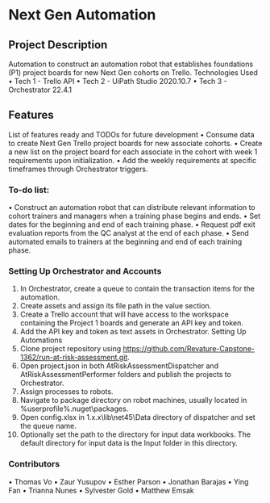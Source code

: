 # <strong> Next Gen Automation </strong> #

## <strong> Project Description </strong> ##

Automation to construct an automation robot that establishes foundations (P1) project boards for new Next Gen cohorts on Trello.
Technologies Used
•	Tech 1 - Trello API
•	Tech 2 - UiPath Studio 2020.10.7
•	Tech 3 - Orchestrator 22.4.1

## <strong> Features </strong>

List of features ready and TODOs for future development
•	Consume data to create Next Gen Trello project boards for new associate cohorts.
•	Create a new list on the project board for each associate in the cohort with week 1 requirements upon initialization.
•	Add the weekly requirements at specific timeframes through Orchestrator triggers.

### <strong> To-do list: </strong>
•	Construct an automation robot that can distribute relevant information to cohort trainers and managers when a training phase begins and ends.
•	Set dates for the beginning and end of each training phase.
•	Request pdf exit evaluation reports from the QC analyst at the end of each phase.
•	Send automated emails to trainers at the beginning and end of each training phase.

### <strong> Setting Up Orchestrator and Accounts </strong>
1.	In Orchestrator, create a queue to contain the transaction items for the automation.
2.	Create assets and assign its file path in the value section.
3.	Create a Trello account that will have access to the workspace containing the Project 1 boards and generate an API key and token.
4.	Add the API key and token as text assets in Orchestrator.
Setting Up Automations
1.	Clone project repository using https://github.com/Revature-Capstone-1362/run-at-risk-assessment.git.
2.	Open project.json in both AtRiskAssessmentDispatcher and AtRiskAssessmentPerformer folders and publish the projects to Orchestrator.
3.	Assign processes to robots.
4.	Navigate to package directory on robot machines, usually located in %userprofile%.nuget\packages.
5.	Open config.xlsx in 1.x.x\lib\net45\Data directory of dispatcher and set the queue name.
6.	Optionally set the path to the directory for input data workbooks. The default directory for input data is the Input folder in this directory.

### Contributors ###
•	Thomas Vo
•	Zaur Yusupov
•	Esther Parson
•	Jonathan Barajas
•	Ying Fan
•	Trianna Nunes
•	Sylvester Gold
•	Matthew Emsak

